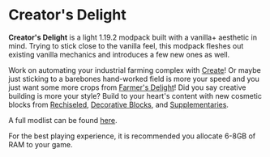 # Creator's Delight
**Creator's Delight** is a light 1.19.2 modpack built with a vanilla+ aesthetic in mind. Trying to stick close to the vanilla feel, this modpack fleshes out existing vanilla mechanics and introduces a few new ones as well.

Work on automating your industrial farming complex with [Create](https://curseforge.com/minecraft/mc-mods/create)! Or maybe just sticking to a barebones hand-worked field is more your speed and you just want some more crops from [Farmer's Delight](https://curseforge.com/minecraft/mc-mods/farmers-delight)! Did you say creative building is more your style? Build to your heart's content with new cosmetic blocks from [Rechiseled](https://curseforge.com/minecraft/mc-mods/rechiseled), [Decorative Blocks](https://curseforge.com/minecraft/mc-mods/decorative-blocks), and [Supplementaries](https://curseforge.com/minecraft/mc-mods-supplementaries).

A full modlist can be found [here](https://github.com/MintcraftTeam/Creators-Delight/blob/main/modlist.txt).

For the best playing experience, it is recommended you allocate 6-8GB of RAM to your game.